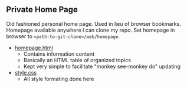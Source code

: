 ## Private Home Page
Old fashioned personal home page.  Used in lieu
of browser bookmarks.  Homepage available anywhere
I can clone my repo.  Set homepage in browser to
`<path-to-git-clone>/web/homepage`.
* [homepage.html](homepage.html)
  - Contains information content
  - Basically an HTML table of organized topics
  - Kept very simple to facilitate "monkey see-monkey do" updating
* [style.css](style.css)
  - All style formating done here

